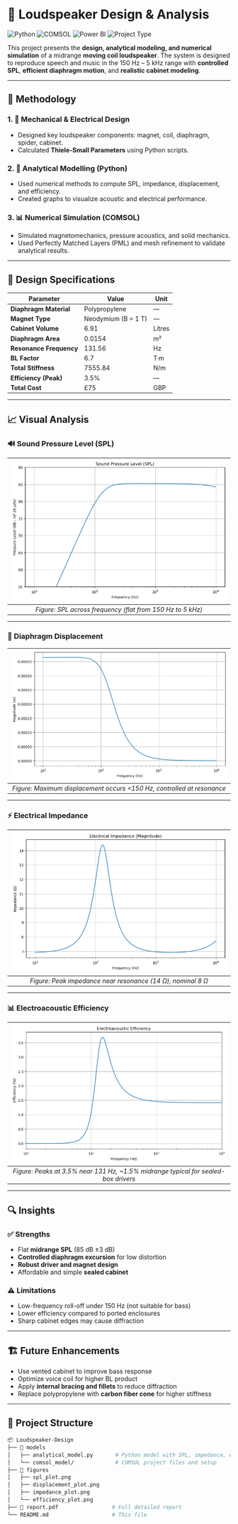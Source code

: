 # 📢 Loudspeaker Design & Analysis

![Python](https://img.shields.io/badge/Code-Python-blue?logo=python)
![COMSOL](https://img.shields.io/badge/Simulation-COMSOL-informational)
![Power BI](https://img.shields.io/badge/Visualization-Matplotlib-yellow)
![Project Type](https://img.shields.io/badge/Type-Acoustic_Engineering-critical)

This project presents the **design, analytical modeling, and numerical simulation** of a midrange **moving coil loudspeaker**. The system is designed to reproduce speech and music in the 150 Hz – 5 kHz range with **controlled SPL**, **efficient diaphragm motion**, and **realistic cabinet modeling**.

---

## 🧰 Methodology

### 1. 📐 Mechanical & Electrical Design
- Designed key loudspeaker components: magnet, coil, diaphragm, spider, cabinet.
- Calculated **Thiele-Small Parameters** using Python scripts.

### 2. 🧮 Analytical Modelling (Python)
- Used numerical methods to compute SPL, impedance, displacement, and efficiency.
- Created graphs to visualize acoustic and electrical performance.

### 3. 📊 Numerical Simulation (COMSOL)
- Simulated magnetomechanics, pressure acoustics, and solid mechanics.
- Used Perfectly Matched Layers (PML) and mesh refinement to validate analytical results.

---

## 🎯 Design Specifications

| Parameter               | Value               | Unit         |
|------------------------|---------------------|--------------|
| **Diaphragm Material** | Polypropylene       | —            |
| **Magnet Type**        | Neodymium (B = 1 T) | —            |
| **Cabinet Volume**     | 6.91                | Litres       |
| **Diaphragm Area**     | 0.0154              | m²           |
| **Resonance Frequency**| 131.56              | Hz           |
| **BL Factor**          | 6.7                 | T·m          |
| **Total Stiffness**    | 7555.84             | N/m          |
| **Efficiency (Peak)**  | 3.5%                | —            |
| **Total Cost**         | £75                 | GBP          |

---

## 📈 Visual Analysis

### 🔊 Sound Pressure Level (SPL)

| ![SPL Graph](./figures/spl_plot.png) |
|:--:|
| *Figure: SPL across frequency (flat from 150 Hz to 5 kHz)* |

---

### 🧷 Diaphragm Displacement

| ![Displacement](./figures/displacement_plot.png) |
|:--:|
| *Figure: Maximum displacement occurs <150 Hz, controlled at resonance* |

---

### ⚡ Electrical Impedance

| ![Impedance](./figures/impedance_plot.png) |
|:--:|
| *Figure: Peak impedance near resonance (14 Ω), nominal 8 Ω* |

---

### 📊 Electroacoustic Efficiency

| ![Efficiency](./figures/efficiency_plot.png) |
|:--:|
| *Figure: Peaks at 3.5% near 131 Hz, ~1.5% midrange typical for sealed-box drivers* |

---

## 🔍 Insights

### ✅ Strengths
- Flat **midrange SPL** (85 dB ±3 dB)
- **Controlled diaphragm excursion** for low distortion
- **Robust driver and magnet design**
- Affordable and simple **sealed cabinet**

### ⚠️ Limitations
- Low-frequency roll-off under 150 Hz (not suitable for bass)
- Lower efficiency compared to ported enclosures
- Sharp cabinet edges may cause diffraction

---

## 🏗️ Future Enhancements

- Use vented cabinet to improve bass response
- Optimize voice coil for higher BL product
- Apply **internal bracing and fillets** to reduce diffraction
- Replace polypropylene with **carbon fiber cone** for higher stiffness

---

## 📁 Project Structure

```bash
📦 Loudspeaker-Design
├── 📂 models
│   ├── analytical_model.py       # Python model with SPL, impedance, etc.
│   └── comsol_model/             # COMSOL project files and setup
├── 📂 figures
│   ├── spl_plot.png
│   ├── displacement_plot.png
│   ├── impedance_plot.png
│   └── efficiency_plot.png
├── 📄 report.pdf                 # Full detailed report
└── README.md                    # This file
